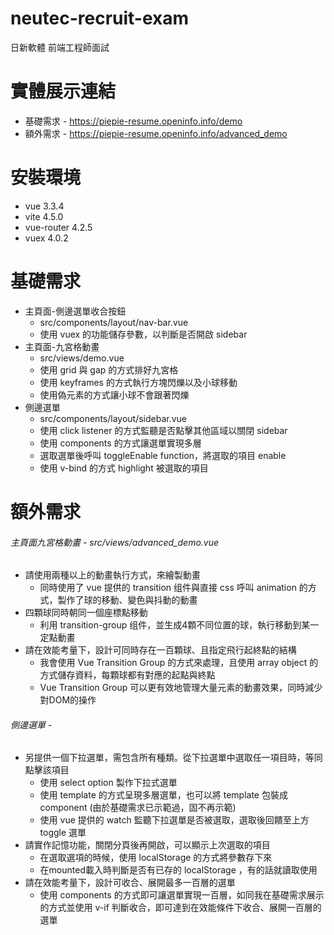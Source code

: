 # neutec-recruit-exam
日新軟體 前端工程師面試

# 實體展示連結
* 基礎需求 - https://piepie-resume.openinfo.info/demo
* 額外需求 - https://piepie-resume.openinfo.info/advanced_demo

# 安裝環境
* vue         3.3.4
* vite        4.5.0
* vue-router  4.2.5
* vuex        4.0.2

# 基礎需求
* 主頁面-側邊選單收合按鈕
    * src/components/layout/nav-bar.vue
    * 使用 vuex 的功能儲存參數，以判斷是否開啟 sidebar
* 主頁面-九宮格動畫
    * src/views/demo.vue
    * 使用 grid 與 gap 的方式排好九宮格
    * 使用 keyframes 的方式執行方塊閃爍以及小球移動
    * 使用偽元素的方式讓小球不會跟著閃爍
* 側邊選單
    * src/components/layout/sidebar.vue
    * 使用 click listener 的方式監聽是否點擊其他區域以關閉 sidebar
    * 使用 components 的方式讓選單實現多層
    * 選取選單後呼叫 toggleEnable function，將選取的項目 enable
    * 使用 v-bind 的方式 highlight 被選取的項目

# 額外需求
###### 主頁面九宮格動畫 - src/views/advanced_demo.vue
* 請使用兩種以上的動畫執行方式，來繪製動畫
    * 同時使用了 vue 提供的 transition 组件與直接 css 呼叫 animation 的方式，製作了球的移動、變色與抖動的動畫
* 四顆球同時朝同一個座標點移動
    * 利用 transition-group 组件，並生成4顆不同位置的球，執行移動到某一定點動畫
* 請在效能考量下，設計可同時存在一百顆球、且指定飛行起終點的結構
    * 我會使用 Vue Transition Group 的方式來處理，且使用 array object 的方式儲存資料，每顆球都有對應的起點與終點
    * Vue Transition Group 可以更有效地管理大量元素的動畫效果，同時減少對DOM的操作
###### 側邊選單 - 
* 另提供一個下拉選單，需包含所有種類。從下拉選單中選取任一項目時，等同點擊該項目
    * 使用 select option 製作下拉式選單
    * 使用 template 的方式呈現多層選單，也可以將 template 包裝成 component (由於基礎需求已示範過，固不再示範)
    * 使用 vue 提供的 watch 監聽下拉選單是否被選取，選取後回饋至上方 toggle 選單
* 請實作記憶功能，關閉分頁後再開啟，可以顯示上次選取的項目
    * 在選取選項的時候，使用 localStorage 的方式將參數存下來
    * 在mounted載入時判斷是否有已存的 localStorage ，有的話就讀取使用
* 請在效能考量下，設計可收合、展開最多一百層的選單
    * 使用 components 的方式即可讓選單實現一百層，如同我在基礎需求展示的方式並使用 v-if 判斷收合，即可達到在效能條件下收合、展開一百層的選單